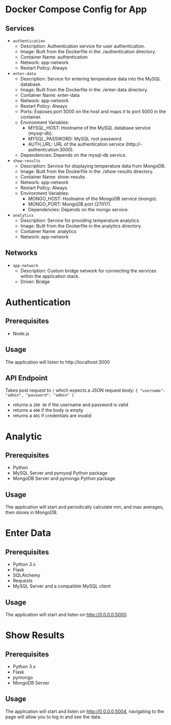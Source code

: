 # Docker Compose Config for App

## Services
- `authentication`
    - Description: Authentication service for user authentication.
    - Image: Built from the Dockerfile in the ./authentication directory.
    - Container Name: authentication
    - Network: app-network
    - Restart Policy: Always
- `enter-data`
    - Description: Service for entering temperature data into the MySQL database.
    - Image: Built from the Dockerfile in the ./enter-data directory.
    - Container Name: enter-data
    - Network: app-network
    - Restart Policy: Always
    - Ports: Exposes port 5000 on the host and maps it to port 5000 in the container.
    - Environment Variables:
        - MYSQL_HOST: Hostname of the MySQL database service (mysql-db).
        - MYSQL_PASSWORD: MySQL root password.
        - AUTH_URL: URL of the authentication service (http://- authentication:3000).
    - Dependencies: Depends on the mysql-db service.
- `show-results`
    - Description: Service for displaying temperature data from MongoDB.
    - Image: Built from the Dockerfile in the ./show-results directory.
    - Container Name: show-results
    - Network: app-network
    - Restart Policy: Always
    - Environment Variables:
        - MONGO_HOST: Hostname of the MongoDB service (mongo).
        - MONGO_PORT: MongoDB port (27017).
        - Dependencies: Depends on the mongo service.
- `analytics`
    - Description: Service for providing temperature analytics.
    - Image: Built from the Dockerfile in the analytics directory.
    - Container Name: analytics
    - Network: app-network
## Networks
- `app-network`
   - Description: Custom bridge network for connecting the services within the application stack.
    - Driver: Bridge

# Authentication
## Prerequisites
- Node.js

## Usage

The application will listen to http://localhost:3000 

## API Endpoint

Takes post request to `/` which expects a JSON request body:
`
{
  "username": "admin",
  "password": "admin"
}
`
- returns a `200 OK` if the username and password is valid
- returns a `400` if the body is empty
- returns a `401` if credentials are invalid

# Analytic
## Prerequisites

- Python
- MySQL Server and pymysql Python package
- MongoDB Server and pymongo Python package

## Usage

The application will start and periodically calculate min, and max averages, then stores in MongoDB.


# Enter Data
## Prerequisites

- Python 3.x
- Flask
- SQLAlchemy
- Requests
- MySQL Server and a compatible MySQL client

## Usage
The application will start and listen on http://0.0.0.0:5000. 


# Show Results
## Prerequisites

- Python 3.x
- Flask
- pymongo
- MongoDB Server

## Usage
The application will start and listen on http://0.0.0.0:5004, navigating to the page will allow you to log in and see the data.